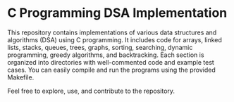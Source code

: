 # C Programming DSA Implementation

This repository contains implementations of various data structures and algorithms (DSA) using C programming. It includes code for arrays, linked lists, stacks, queues, trees, graphs, sorting, searching, dynamic programming, greedy algorithms, and backtracking. Each section is organized into directories with well-commented code and example test cases. You can easily compile and run the programs using the provided Makefile.

Feel free to explore, use, and contribute to the repository.
